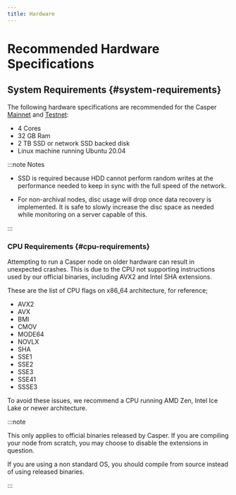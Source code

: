 ```yaml
---
title: Hardware
---
```


# Recommended Hardware Specifications

## System Requirements {#system-requirements}

The following hardware specifications are recommended for the Casper [Mainnet](https://cspr.live/) and [Testnet](https://testnet.cspr.live/):

-   4 Cores
-   32 GB Ram
-   2 TB SSD or network SSD backed disk
-   Linux machine running Ubuntu 20.04


:::note Notes

- SSD is required because HDD cannot perform random writes at the performance needed to keep in sync with the full speed of the network.

- For non-archival nodes, disc usage will drop once data recovery is implemented. It is safe to slowly increase the disc space as needed while monitoring on a server capable of this.

:::

### CPU Requirements {#cpu-requirements}

Attempting to run a Casper node on older hardware can result in unexpected crashes. This is due to the CPU not supporting instructions used by our official binaries, including AVX2 and Intel SHA extensions. 

These are the list of CPU flags on x86_64 architecture, for reference;

- AVX2
- AVX
- BMI
- CMOV
- MODE64
- NOVLX
- SHA
- SSE1
- SSE2
- SSE3
- SSE41
- SSSE3

To avoid these issues, we recommend a CPU running AMD Zen, Intel Ice Lake or newer architecture.

:::note

This only applies to official binaries released by Casper. If you are compiling your node from scratch, you may choose to disable the extensions in question.

If you are using a non standard OS, you should compile from source instead of using released binaries.

:::
